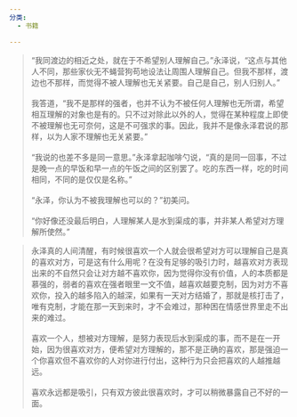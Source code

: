 ```yaml
---
分类:
  - 书籍

---
```

> “我同渡边的相近之处，就在于不希望别人理解自己。”永泽说，“这点与其他人不同，那些家伙无不蝇营狗苟地设法让周围人理解自己。但我不那样，渡边也不那样，而觉得不被人理解也无关紧要。自己是自己，别人归别人。”<br><br>我答道，“我不是那样的强者，也并不认为不被任何人理解也无所谓，希望相互理解的对象也是有的。只不过对除此以外的人，觉得在某种程度上即使不被理解也无可奈何，这是不可强求的事。因此，我并不是像永泽君说的那样，以为人家不理解也无关紧要。”<br><br>“我说的也差不多是同一意思。”永泽拿起咖啡勺说，“真的是同一回事，不过是晚一点的早饭和早一点的午饭之间的区别罢了。吃的东西一样，吃的时间相同，不同的是仅仅是名称。”<br><br>“永泽，你认为不被我理解也可以的？”初美问。<br><br> “你好像还没最后明白，人理解某人是水到渠成的事，并非某人希望对方理解所使然。”<br>

> 永泽真的人间清醒，有时候很喜欢一个人就会很希望对方可以理解自己是真的喜欢对方，可是这有什么用呢？在没有足够的吸引力时，越喜欢对方表现出来的不自然只会让对方越不喜欢你，因为觉得你没有价值，人的本质都是慕强的，弱者的喜欢在强者眼里一文不值，越喜欢越要克制，因为对方不喜欢你，投入的越多陷入的越深，如果有一天对方结婚了，那就是核打击了，唯有克制，才能在那一天到来时，才不会难过，那种困在情感世界里走不出来的难过。<br><br>喜欢一个人，想被对方理解，是努力表现后水到渠成的事，而不是在一开始，因为很喜欢对方，便希望对方理解的，那不是正确的喜欢，那是强迫一个你喜欢但不喜欢你的人对你进行付出，这种行为只会把喜欢的人越推越远。<br><br>喜欢永远都是吸引，只有双方彼此很喜欢时，才可以稍微暴露自己不好的一面。<br>